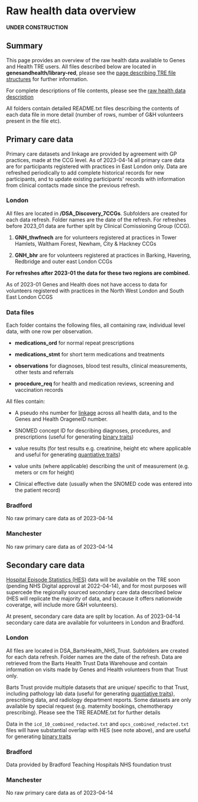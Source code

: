# Raw health data overview

**UNDER CONSTRUCTION**

## Summary

This page provides an overview of the raw health data available to Genes and Health TRE users. All files described below are located in **genesandhealth/library-red**, please see the [page describing TRE file structures](/docs/explainers/file_structure.md) for further information. 

For complete descriptions of file contents, please see the [raw health data description](/docs/explainers/raw_phenotype_data_description.md)

All folders contain  detailed README.txt files describing the contents of each data file in more detail (number of rows, number of G&H volunteers present in the file etc). 

## Primary care data

Primary care datasets and linkage are provided by agreement with GP practices, made at the CCG level. As of 2023-04-14 all primary care data are for participants registered with practices in East London only. Data are refreshed periodically to add complete historical records for new participants, and to update existing participants' records with information from clinical contacts made since the previous refresh.

### London

All files are located in **/DSA_Discovery_7CCGs**. Subfolders are created for each data refresh. Folder names are the date of the refresh. For refreshes before 2023_01 data are further split by Clinical Comissioning Group (CCG). 

1. **GNH_thwfnech** are for volunteers registered at practices in Tower Hamlets, Waltham Forest, Newham, City & Hackney CCGs

2. **GNH_bhr** are for volunteers registered at practices in Barking, Havering, Redbridge and outer east London CCGs

**For refreshes after 2023-01 the data for these two regions are combined.**

As of 2023-01 Genes and Health does not have access to data for volunteers registered with practices in the North West London and South East London CCGS

### Data files

Each folder contains the following files, all containing raw, individual level data, with one row per observation. 

-  **medications_ord** for normal repeat prescriptions

- **medications_stmt** for short term medications and treatments

- **observations** for diagnoses, blood test results, clinical measurements, other tests and referrals

- **procedure_req** for health and medication reviews, screening and vaccination records

All files contain:

- A pseudo nhs number for [linkage](/docs/explainers/how_is_data_linked.md) across all health data, and to the Genes and Health OrageneID number. 

- SNOMED concept ID for describing diagnoses, procedures, and prescriptions (useful for generating [binary traits](/docs/explainers/phenotype_curation.md))

- value results (for test results e.g. creatinine, height etc where applicable and useful for generating [quantiative traits](/docs/explainers/phenotype_curation.md))

- value units (where applicable) describing the unit of measurement (e.g. meters or cm for height)

- Clinical effective date (usually when the SNOMED code was entered into the patient record)

### Bradford
No raw primary care data as of 2023-04-14

### Manchester
No raw primary care data as of 2023-04-14

## Secondary care data

[Hospital Episode Statistics (HES)](https://digital.nhs.uk/data-and-information/data-tools-and-services/data-services/hospital-episode-statistics) data will be available on the TRE soon (pending NHS Digital approval at 2022-04-14), and for most purposes will supercede the regionally sourced secondary care data described below (HES will replicate the majority of data, and because it offers nationwide coveratge, will include more G&H volunteers).

At present, secondary care data are split by location. As of 2023-04-14 secondary care data are available for volunteers in London and Bradford. 

### London

All files are located in DSA_BartsHealth_NHS_Trust. Subfolders are created for each data refresh. Folder names are the date of the refresh. Data are retrieved from the Barts Health Trust Data Warehouse and contain information on visits made by Genes and Health volunteers from that Trust only. 

Barts Trust provide multiple datasets that are unique/ specific to that Trust, including pathology lab data (useful for generating [quantiative traits](/docs/explainers/phenotype_curation.md)), prescribing data, and radiology department reports. Some datasets are only available by special request (e.g. maternity bookings, chemotherapy prescribing). Please see the TRE README.txt for further details

Data in the `icd_10_combined_redacted.txt` and `opcs_combined_redacted.txt` files will have substantial overlap with HES (see note above), and are useful for generating [binary traits](/docs/explainers/phenotype_curation.md)


### Bradford
Data provided by Bradford Teaching Hospitals NHS foundation trust

### Manchester
No raw primary care data as of 2023-04-14
